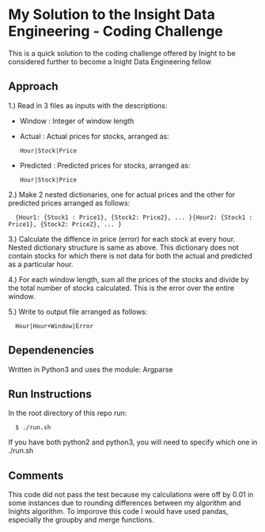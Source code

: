 # My Solution to the Insight Data Engineering - Coding Challenge
This is a quick solution to the coding challenge offered by Inight to be considered further to become a Inight Data Engineering fellow

## Approach
1.) Read in 3 files as inputs with the descriptions:
* Window : Integer of window length
* Actual : Actual prices for stocks, arranged as:
      
      Hour|Stock|Price
* Predicted : Predicted prices for stocks, arranged as:
      
      Hour|Stock|Price

2.) Make 2 nested dictionaries, one for actual prices and the other for predicted prices arranged as follows:

      {Hour1: {Stock1 : Price1}, {Stock2: Price2}, ... }{Hour2: {Stock1 : Price1}, {Stock2: Price2}, ... }

3.) Calculate the diffence in price (error) for each stock at every hour. Nested dictionary structure is same as above. This dictionary does not contain stocks for which there is not data for both the actual and predicted as a particular hour.

4.) For each window length, sum all the prices of the stocks and divide by the total number of stocks calculated. This is the error over the entire window.

5.) Write to output file arranged as follows:

      Hour|Hour+Window|Error

## Dependenencies
Written in Python3 and uses the module:
   Argparse

## Run Instructions
In the root directory of this repo run:

      $ ./run.sh

If you have both python2 and python3, you will need to specify which one in ./run.sh

## Comments
This code did not pass the test because my calculations were off by 0.01 in some instances due to rounding differences between my algorithm and Inights algorithm. To imporove this code I would have used pandas, especially the groupby and merge functions.
